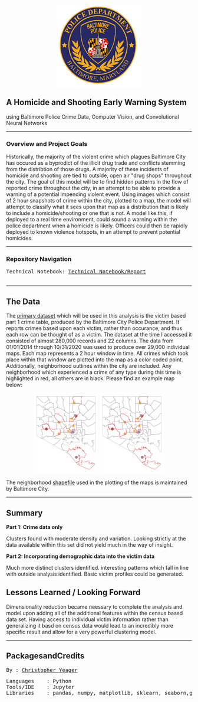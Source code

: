 <p align="center">
   <img src=https://github.com/yeagercmbpd/Identifying_Victim_Clusters_In_Baltimore_CIty_Police_Data/blob/main/patch.png>
<div align="center">
   <figcaption></figcaption>
</div>
</p>

A Homicide and Shooting Early Warning System 
---
using Baltimore Police Crime Data, Computer Vision, and Convolutional Neural Networks

---
### Overview and Project Goals
Historically, the majority of the violent crime which plagues Baltimore City has occured as a byprodict of the illicit drug trade and conflicts stemming from the distribtion of those drugs. A majority of these incidents of homicide and shooting are tied to outside, open air "drug shops" throughout the city. The goal of this model will be to find hidden  patterns in the flow of reported crime throughout the city, in an attempt to be able to provide a warning of a potential impending violent event. Using images which consist of 2 hour snapshots of crime within the city, plotted to a map, the model will attempt to classify what it sees upon that map as a distribution that is likely to include a homicide/shooting or one that is not. A model like this, if deployed to a real time environment, could sound a warning within the police department when a homicide is likely. Officers could then be rapidly deployed to known violence hotspots, in an attempt to prevent potential homicides. 

---
### Repository Navigation
<pre>
Technical Notebook: <a href=https://github.com/yeagercmbpd/Identifying_Victim_Clusters_In_Baltimore_CIty_Police_Data/blob/main/Detecting%20Victim%20Groupings%20in%20Baltimore%20Crime%20Data.ipynb>Technical Notebook/Report</a>

</pre>
---

## The Data
The [primary dataset](https://data.baltimorecity.gov/api/views/wsfq-mvij/rows.csv?accessType=DOWNLOAD) which will be used in this analysis is the victim based part 1 crime table, produced by the Baltimore City Police Department. It reports crimes based upon each victim, rather than occurance, and thus each row can be thought of as a victim. The dataset at the time I accessed it consisted of almost 280,000 records and 22 columns. The data from 01/01/2014 through 10/31/2020 was used to produce over 29,000 individual maps. Each map represents a 2 hour window in time. All crimes which took place within that window are plotted into the map as a color coded point. Additionally, neighborhood outlines within the city are included. Any neighborhood which experienced a crime of any type during this time is highlighted in red, all others are in black. Please find an example map below:

<p align="center">
   <img src=https://github.com/yeagercmbpd/HomicideEarlyWarning_UsingCNNandComputerVision/blob/main/Images/201401_03407.png>
   <img src=https://github.com/yeagercmbpd/HomicideEarlyWarning_UsingCNNandComputerVision/blob/main/Images/201401_03407.png>
<div align="center">
   <figcaption></figcaption>
</div>
</p>

The neighborhood [shapefile](https://data.baltimorecity.gov/api/views/2ktz-dadz/rows.csv?accessType=DOWNLOAD) used in the plotting of the maps is maintained by Baltimore City.


---

## Summary

**Part 1: Crime data only**

  Clusters found with moderate density and variation. Looking strictly at the data available within this set did not yield much in the way of insight.
   
**Part 2: Incorporating demographic data into the victim data**

   Much more distinct clusters identified. interesting patterns which fall in line with outside analysis identified. Basic victim profiles could be generated.
   
## Lessons Learned / Looking Forward
Dimensionality reduction became neessary to complete the analysis and model upon adding all of the additional features within the census based data set.
Having access to individual victim information rather than generalizing it basd on census data would lead to an incredibly more specific result and allow for a very powerful clustering model. 
  
---
## PackagesandCredits
<pre>
By : <a href=https://github.com/yeagercmbpd>Christopher Yeager</a>
</pre>

<pre>
Languages    : Python
Tools/IDE    : Jupyter
Libraries    : pandas, numpy, matplotlib, sklearn, seaborn,geopandas, tensorflow, keras
</pre>
